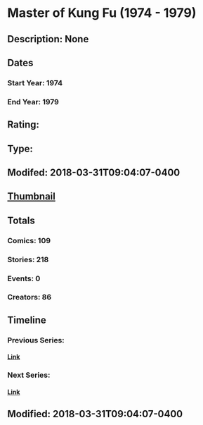 # Master of Kung Fu (1974 - 1979)
## Description: None
## Dates
### Start Year: 1974
### End Year: 1979
## Rating: 
## Type: 
## Modifed: 2018-03-31T09:04:07-0400
## [Thumbnail](http://i.annihil.us/u/prod/marvel/i/mg/b/c0/5abea215099ba.jpg)
## Totals
### Comics: 109
### Stories: 218
### Events: 0
### Creators: 86
## Timeline
### Previous Series: 
#### [Link]()
### Next Series: 
#### [Link]()
## Modified: 2018-03-31T09:04:07-0400